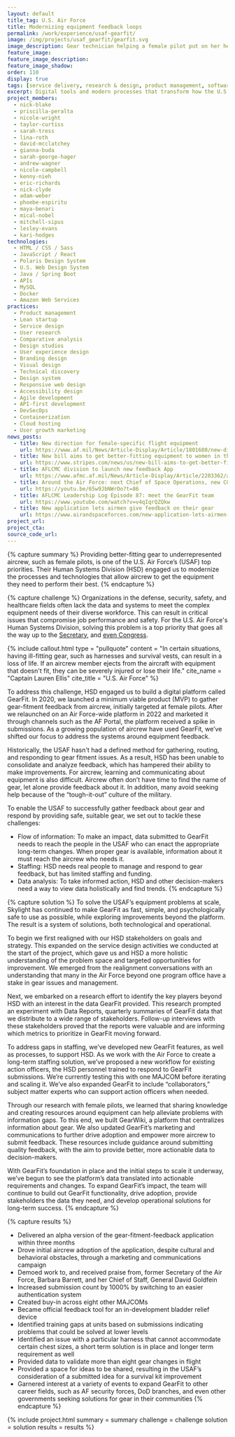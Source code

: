 ```yaml
---
layout: default
title_tag: U.S. Air Force
title: Modernizing equipment feedback loops
permalink: /work/experience/usaf-gearfit/
image: /img/projects/usaf_gearfit/gearfit.svg
image_description: Gear technician helping a female pilot put on her helmet.
feature_image:
feature_image_description:
feature_image_shadow:
order: 110
display: true
tags: [service delivery, research & design, product management, software delivery, legacy modernization, devops, cloud & platforms, data & analytics, apis, security & privacy, defense, air force, mical nobel, phoebe espiritu, lesley evans, adam weber, nick clyde, mitchell sipus, maya benari, kari hodges, eric richards, nicole campbell, andrew wagner, kenny nieh, nicole wright, taylor curtiss, gianna buda, sarah tress, sarah george hager, david mcclatchey, lina roth, nick blake, priscilla peralta]
excerpt: Digital tools and modern processes that transform how the U.S. Air Force manages equipment.
project_members:
  - nick-blake
  - priscilla-peralta
  - nicole-wright
  - taylor-curtiss
  - sarah-tress
  - lina-roth
  - david-mcclatchey
  - gianna-buda
  - sarah-george-hager
  - andrew-wagner
  - nicole-campbell
  - kenny-nieh
  - eric-richards
  - nick-clyde
  - adam-weber
  - phoebe-espiritu
  - maya-benari
  - mical-nobel
  - mitchell-sipus
  - lesley-evans
  - kari-hodges
technologies:
  - HTML / CSS / Sass
  - JavaScript / React
  - Polaris Design System
  - U.S. Web Design System
  - Java / Spring Boot
  - APIs
  - MySQL
  - Docker
  - Amazon Web Services
practices:
  - Product management
  - Lean startup
  - Service design
  - User research
  - Comparative analysis
  - Design studios
  - User experience design
  - Branding design
  - Visual design
  - Technical discovery
  - Design system
  - Responsive web design
  - Accessibility design
  - Agile development
  - API-first development
  - DevSecOps
  - Containerization
  - Cloud hosting
  - User growth marketing
news_posts:
  - title: New direction for female-specific flight equipment
    url: https://www.af.mil/News/Article-Display/Article/1801680/new-direction-for-female-specific-flight-equipment/
  - title: New bill aims to get better-fitting equipment to women in the military
    url: https://www.stripes.com/news/us/new-bill-aims-to-get-better-fitting-equipment-to-women-in-the-military-1.609795
  - title: AFLCMC division to launch new feedback App
    url: https://www.afmc.af.mil/News/Article-Display/Article/2203362/aflcmc-division-to-launch-new-feedback-app/
  - title: Around the Air Force: next Chief of Space Operations, new COVID vaccine, GearFit 
    url: https://youtu.be/65w9JbNWrOo?t=86
  - title: AFLCMC Leadership Log Episode 87: meet the GearFit team
    url: https://www.youtube.com/watch?v=v4qIqrQZQkw
  - title: New application lets airmen give feedback on their gear 
    url: https://www.airandspaceforces.com/new-application-lets-airmen-give-feedback-on-their-gear/
project_url:
project_cta:
source_code_url:
---
```


{% capture summary %}
Providing better-fitting gear to underrepresented aircrew, such as female pilots, is one of the U.S. Air Force’s (USAF) top priorities. Their Human Systems Division (HSD) engaged us to modernize the processes and technologies that allow aircrew to get the equipment they need to perform their best.
{% endcapture %}

{% capture challenge %}
Organizations in the defense, security, safety, and healthcare fields often lack the data and systems to meet the complex equipment needs of their diverse workforce. This can result in critical issues that compromise job performance and safety. For the U.S. Air Force's Human Systems Division, solving this problem
is a top priority that goes all the way up to the [Secretary](https://www.af.mil/News/Article-Display/Article/1801680/new-direction-for-female-specific-flight-equipment/), and [even Congress](https://www.stripes.com/news/us/new-bill-aims-to-get-better-fitting-equipment-to-women-in-the-military-1.609795).

{% include callout.html
  type = "pullquote"
  content = "In certain situations, having ill-fitting gear, such as harnesses and survival vests, can result in a loss of life. If an aircrew member ejects from the aircraft with equipment that doesn't fit, they can be severely injured or lose their life."
  cite_name = "Captain Lauren Ellis"
  cite_title = "U.S. Air Force"
%}

To address this challenge, HSD engaged us to build a digital platform called GearFit. In 2020, we launched a minimum viable product (MVP) to gather gear-fitment feedback from aircrew, initially targeted at female pilots. After we relaunched on an Air Force-wide platform in 2022 and marketed it through channels such as the AF Portal, the platform received a spike in submissions. As a growing population of aircrew have used GearFit, we’ve shifted our focus to address the systems around equipment feedback. 

Historically, the USAF hasn't had a defined method for gathering, routing, and responding to gear fitment issues. As a result, HSD has been unable to consolidate and analyze feedback, which has hampered their ability to make improvements. For aircrew, learning and communicating about equipment is also difficult. Aircrew often don’t have time to find the name of gear, let alone provide feedback about it. In addition, many avoid seeking help because of the “tough-it-out” culture of the military.

To enable the USAF to successfully gather feedback about gear and respond by providing safe, suitable gear, we set out to tackle these challenges:
- Flow of information: To make an impact, data submitted to GearFit needs to reach the people in the USAF who can enact the appropriate long-term changes. When proper gear is available, information about it must reach the aircrew who needs it.
- Staffing: HSD needs real people to manage and respond to gear feedback, but has limited staffing and funding. 
- Data analysis: To take informed action, HSD and other decision-makers need a way to view data holistically and find trends. 
{% endcapture %}

{% capture solution %}
To solve the USAF’s equipment problems at scale, Skylight has continued to make GearFit as fast, simple, and psychologically safe to use as possible, while exploring improvements beyond the platform. The result is a system of solutions, both technological and operational.

To begin we first realigned with our HSD stakeholders on goals and strategy. This expanded on the service design activities we conducted at the start of the project, which gave us and HSD a more holistic understanding of the problem space and targeted opportunities for improvement. We emerged from the realignment conversations with an understanding that many in the Air Force beyond one program office have a stake in gear issues and management.

Next, we embarked on a research effort to identify the key players beyond HSD with an interest in the data GearFit provided. This research prompted an experiment with Data Reports, quarterly summaries of GearFit data that we distribute to a wide range of stakeholders. Follow-up interviews with these stakeholders proved that the reports were valuable and are informing which metrics to prioritize in GearFit moving forward. 

To address gaps in staffing, we’ve developed new GearFit features, as well as processes, to support HSD. As we work with the Air Force to create a long-term staffing solution, we’ve proposed a new workflow for existing action officers, the HSD personnel trained to respond to GearFit submissions. We’re currently testing this with one MAJCOM before iterating and scaling it. We’ve also expanded GearFit to include “collaborators,” subject matter experts who can support action officers when needed. 

Through our research with female pilots, we learned that sharing knowledge and creating resources around equipment can help alleviate problems with information gaps. To this end, we built GearWiki, a platform that centralizes information about gear. We also updated GearFit’s marketing and communications to further drive adoption and empower more aircrew to submit feedback. These resources include guidance around submitting quality feedback, with the aim to provide better, more actionable data to decision-makers.

With GearFit’s foundation in place and the initial steps to scale it underway, we’ve begun to see the platform’s data translated into actionable requirements and changes. To expand GearFit’s impact, the team will continue to build out GearFit functionality, drive adoption, provide stakeholders the data they need, and develop operational solutions for long-term success. 
{% endcapture %}

{% capture results %}
- Delivered an alpha version of the gear-fitment-feedback application within three months 
- Drove initial aircrew adoption of the application, despite cultural and behavioral obstacles, through a marketing and communications campaign
- Demoed work to, and received praise from, former Secretary of the Air Force, Barbara Barrett, and her Chief of Staff, General David Goldfein 
- Increased submission count by 1000% by switching to an easier authentication system 
- Created buy-in across eight other MAJCOMs
- Became official feedback tool for an in-development bladder relief device
- Identified training gaps at units based on submissions indicating problems that could be solved at lower levels
- Identified an issue with a particular harness that cannot accommodate certain chest sizes, a short term solution is in place and longer term requirement as well
- Provided data to validate more than eight gear changes in flight
- Provided a space for ideas to be shared, resulting in the USAF’s consideration of a submitted idea for a survival kit improvement 
- Garnered interest at a variety of events to expand GearFit to other career fields, such as AF security forces, DoD branches, and even other governments seeking solutions for gear in their communities 
{% endcapture %}

{% include project.html
  summary = summary
  challenge = challenge
  solution = solution
  results = results
%}

